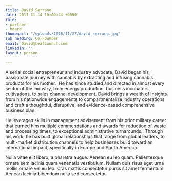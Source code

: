 ```yaml
---
title: David Serrano
date: 2017-11-14 10:00:44 +0000
role:
- partner
- board
thumbnail: "/uploads/2018/11/27/david-serrano.jpg"
sub_heading: Co-Founder
email: David@LeafLaunch.com
linkedin: ''
layout: person

---
```

A serial social entrepreneur and industry advocate, David began his passionate journey with cannabis by extracting and infusing cannabis products for his mother.  He has since studied and directed in almost every sector of the industry, from energy production, business incubators, cultivations, to sales channel development. David brings a wealth of insights from his nationwide engagements to compartmentalize industry operations and craft a thoughtful, disruptive, and evidence-based comprehensive business plan.    
  
He leverages skills in management advisement from his prior military career that earned him multiple commendations and awards for reduction of waste and processing times, to exceptional administrative turnarounds.  Through his work, he has built global relationships that range from global leaders, to multi-market distribution channels to help businesses build toward an international impact, specifically in Europe and South America

Nulla vitae elit libero, a pharetra augue. Aenean eu leo quam. Pellentesque ornare sem lacinia quam venenatis vestibulum. Nullam quis risus eget urna mollis ornare vel eu leo. Cras mattis consectetur purus sit amet fermentum. Aenean lacinia bibendum nulla sed consectetur.